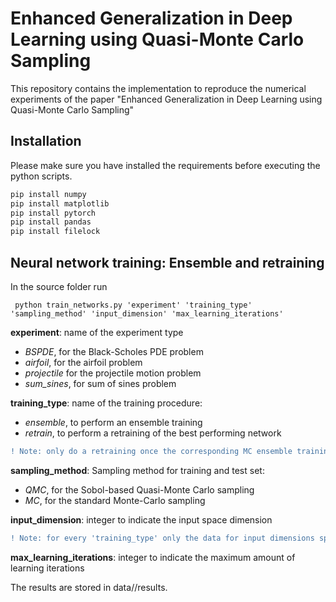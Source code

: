 # Enhanced Generalization in Deep Learning using Quasi-Monte Carlo Sampling
This repository contains the implementation to reproduce the numerical experiments of the paper "Enhanced Generalization in Deep Learning using Quasi-Monte Carlo Sampling"


## Installation
Please make sure you have installed the requirements before executing the python scripts.

```bash
pip install numpy
pip install matplotlib
pip install pytorch
pip install pandas
pip install filelock 
```

## Neural network training: Ensemble and retraining

In the source folder run

     python train_networks.py 'experiment' 'training_type' 'sampling_method' 'input_dimension' 'max_learning_iterations'
     
**experiment**: name of the experiment type
- *BSPDE*, for the Black-Scholes PDE problem
- *airfoil*,  for the airfoil problem
- *projectile* for the projectile motion problem
- *sum_sines*, for sum of sines problem

**training_type**: name of the training procedure:
- *ensemble*, to perform an ensemble training
- *retrain*, to perform a retraining of the best performing network
```diff
! Note: only do a retraining once the corresponding MC ensemble training is finished. Everything else will lead to FileNotFound errors.
```

**sampling_method**: Sampling method for training and test set:
- *QMC*, for the Sobol-based Quasi-Monte Carlo sampling
- *MC*, for the standard Monte-Carlo sampling

**input_dimension**: integer to indicate the input space dimension
```diff
! Note: for every 'training_type' only the data for input dimensions specified in the experiments of the paper are available. Everything else will lead to FileNotFound errors.
```

**max_learning_iterations**: integer to indicate the maximum amount of learning iterations

The results are stored in data/<experiment>/results.
